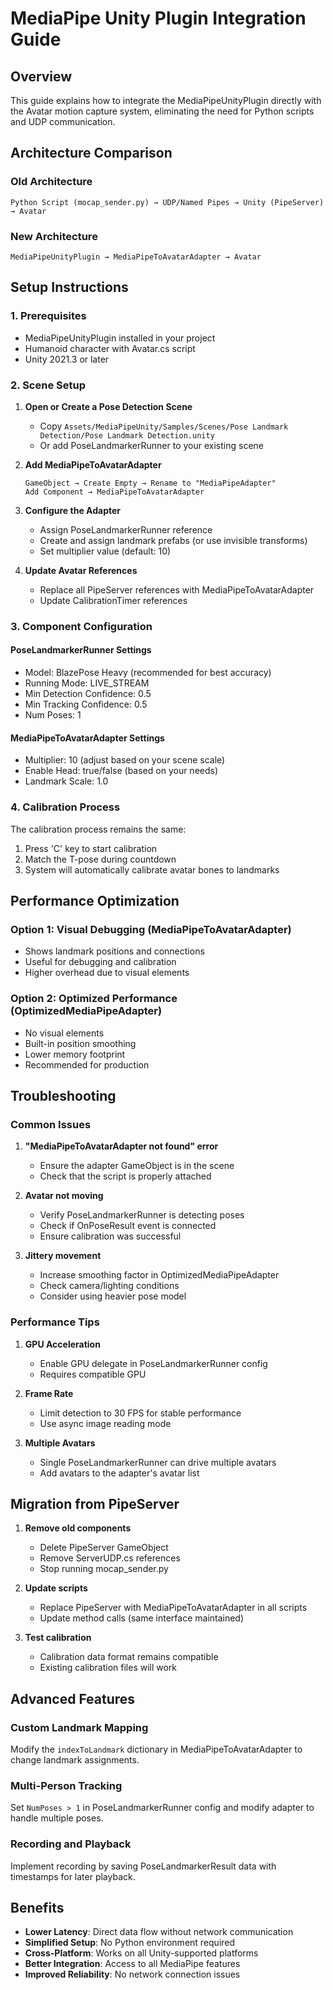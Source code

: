 # MediaPipe Unity Plugin Integration Guide

## Overview
This guide explains how to integrate the MediaPipeUnityPlugin directly with the Avatar motion capture system, eliminating the need for Python scripts and UDP communication.

## Architecture Comparison

### Old Architecture
```
Python Script (mocap_sender.py) → UDP/Named Pipes → Unity (PipeServer) → Avatar
```

### New Architecture
```
MediaPipeUnityPlugin → MediaPipeToAvatarAdapter → Avatar
```

## Setup Instructions

### 1. Prerequisites
- MediaPipeUnityPlugin installed in your project
- Humanoid character with Avatar.cs script
- Unity 2021.3 or later

### 2. Scene Setup

1. **Open or Create a Pose Detection Scene**
   - Copy `Assets/MediaPipeUnity/Samples/Scenes/Pose Landmark Detection/Pose Landmark Detection.unity`
   - Or add PoseLandmarkerRunner to your existing scene

2. **Add MediaPipeToAvatarAdapter**
   ```
   GameObject → Create Empty → Rename to "MediaPipeAdapter"
   Add Component → MediaPipeToAvatarAdapter
   ```

3. **Configure the Adapter**
   - Assign PoseLandmarkerRunner reference
   - Create and assign landmark prefabs (or use invisible transforms)
   - Set multiplier value (default: 10)

4. **Update Avatar References**
   - Replace all PipeServer references with MediaPipeToAvatarAdapter
   - Update CalibrationTimer references

### 3. Component Configuration

#### PoseLandmarkerRunner Settings
- Model: BlazePose Heavy (recommended for best accuracy)
- Running Mode: LIVE_STREAM
- Min Detection Confidence: 0.5
- Min Tracking Confidence: 0.5
- Num Poses: 1

#### MediaPipeToAvatarAdapter Settings
- Multiplier: 10 (adjust based on your scene scale)
- Enable Head: true/false (based on your needs)
- Landmark Scale: 1.0

### 4. Calibration Process

The calibration process remains the same:
1. Press 'C' key to start calibration
2. Match the T-pose during countdown
3. System will automatically calibrate avatar bones to landmarks

## Performance Optimization

### Option 1: Visual Debugging (MediaPipeToAvatarAdapter)
- Shows landmark positions and connections
- Useful for debugging and calibration
- Higher overhead due to visual elements

### Option 2: Optimized Performance (OptimizedMediaPipeAdapter)
- No visual elements
- Built-in position smoothing
- Lower memory footprint
- Recommended for production

## Troubleshooting

### Common Issues

1. **"MediaPipeToAvatarAdapter not found" error**
   - Ensure the adapter GameObject is in the scene
   - Check that the script is properly attached

2. **Avatar not moving**
   - Verify PoseLandmarkerRunner is detecting poses
   - Check if OnPoseResult event is connected
   - Ensure calibration was successful

3. **Jittery movement**
   - Increase smoothing factor in OptimizedMediaPipeAdapter
   - Check camera/lighting conditions
   - Consider using heavier pose model

### Performance Tips

1. **GPU Acceleration**
   - Enable GPU delegate in PoseLandmarkerRunner config
   - Requires compatible GPU

2. **Frame Rate**
   - Limit detection to 30 FPS for stable performance
   - Use async image reading mode

3. **Multiple Avatars**
   - Single PoseLandmarkerRunner can drive multiple avatars
   - Add avatars to the adapter's avatar list

## Migration from PipeServer

1. **Remove old components**
   - Delete PipeServer GameObject
   - Remove ServerUDP.cs references
   - Stop running mocap_sender.py

2. **Update scripts**
   - Replace PipeServer with MediaPipeToAvatarAdapter in all scripts
   - Update method calls (same interface maintained)

3. **Test calibration**
   - Calibration data format remains compatible
   - Existing calibration files will work

## Advanced Features

### Custom Landmark Mapping
Modify the `indexToLandmark` dictionary in MediaPipeToAvatarAdapter to change landmark assignments.

### Multi-Person Tracking
Set `NumPoses > 1` in PoseLandmarkerRunner config and modify adapter to handle multiple poses.

### Recording and Playback
Implement recording by saving PoseLandmarkerResult data with timestamps for later playback.

## Benefits

- **Lower Latency**: Direct data flow without network communication
- **Simplified Setup**: No Python environment required
- **Cross-Platform**: Works on all Unity-supported platforms
- **Better Integration**: Access to all MediaPipe features
- **Improved Reliability**: No network connection issues 